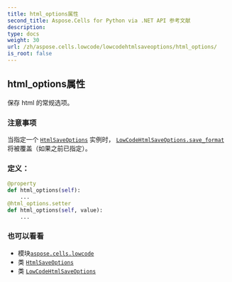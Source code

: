 ```yaml
---
title: html_options属性
second_title: Aspose.Cells for Python via .NET API 参考文献
description:
type: docs
weight: 30
url: /zh/aspose.cells.lowcode/lowcodehtmlsaveoptions/html_options/
is_root: false
---
```

## html_options属性

保存 html 的常规选项。

### 注意事项

当指定一个 [`HtmlSaveOptions`](/cells/python-net/zh/aspose.cells/htmlsaveoptions) 实例时，
[`LowCodeHtmlSaveOptions.save_format`](/cells/python-net/zh/aspose.cells.lowcode/lowcodehtmlsaveoptions#save_format) 将被覆盖（如果之前已指定）。
### 定义：
```python
@property
def html_options(self):
    ...
@html_options.setter
def html_options(self, value):
    ...
```

### 也可以看看
* 模块[`aspose.cells.lowcode`](../../)
* 类 [`HtmlSaveOptions`](/cells/python-net/zh/aspose.cells/htmlsaveoptions)
* 类 [`LowCodeHtmlSaveOptions`](/cells/python-net/zh/aspose.cells.lowcode/lowcodehtmlsaveoptions)
